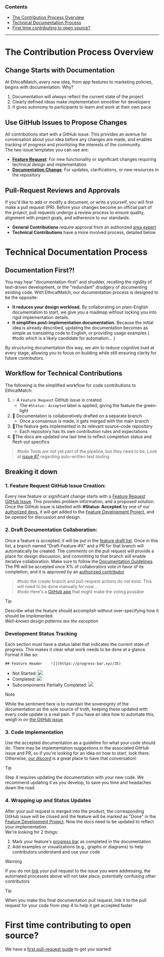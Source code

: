### Contents
- [The Contribution Process Overview](#the-contribution-process-overview)
- [Technical Documentation Process](#technical-documentation-process)
- [First time contributing to open source?](#first-time-contributing-to-open-source)

---
# The Contribution Process Overview
## Change Starts with Documentation
At EthicalMatch, every new idea, from app features to marketing policies, begins with documentation. Why?
1. Documentation will *always* reflect the current state of the project
1. Clearly defined ideas make implementation smoother for developers
1. It gives autonomy to participants to learn and work at their own pace

## Use GitHub Issues to Propose Changes
All contributions start with a GitHub issue. This provides an avenue for conversation about your idea before any changes are made, and enables tracking of progress and prioritizing the interests of the community.  
The two issue templates you can use are:
- **[Feature Request](https://GitHub.com/Ethical-Commons-Project/EthicalMatch-docs/issues/new?assignees=&labels=feature&projects=&template=feature_request.md&title=)**: For new functionality or significant changes requiring technical design and implementation
- **[Documentation Change](https://GitHub.com/Ethical-Commons-Project/EthicalMatch-docs/issues/new?assignees=&labels=enhancement&projects=&template=documentation-change.md&title=)**: For updates, clarifications, or new resources in the repository

## Pull-Request Reviews and Approvals
If you'd like to add or modify a document, or write a yourself, you will first make a pull request (PR). Before your changes become an official part of the project, pull requests undergo a review process to ensure quality, alignment with project goals, and adherence to our standards.
- **General Contributions** require approval from an authorized [area expert](https://GitHub.com/Ethical-Commons-Project/EthicalMatch-docs/issues/8)
- **Technical Contributions** have a more involved process, detailed below

# Technical Documentation Process
## Documentation First?!
You may hear "documentation-first" and shudder, recalling the rigidity of test-driven development, or the "redundant" drudgery of documenting existing code. With EthicalMatch, our documentation process is designed to be the opposite:  
- **It reduces your design workload.** By collaborating on plain-English documentation to start, we give you a roadmap without locking you into rigid implementation details.
- **It simplifies post-implementation documentation.** Because the initial idea is already described, updating the documentation becomes as simple as translating code to English, or providing usage examples ( #todo which is a likely candidate for automation… )

By structuring documentation this way, we aim to reduce cognitive load at every stage, allowing you to focus on building while still ensuring clarity for future contributors.

## Workflow for Technical Contributions
The following is the simplified workflow for code contributions to EthicalMatch:
1. 💡 A `Feature Request` GitHub issue is created
	- The `#Status: Accepted` label is applied, giving the feature the green-light
1. 📝 Documentation is collaboratively drafted on a separate branch
	- Once a consensus is made, it gets merged with the main branch
1. 🚀The feature gets implemented in its relevant source-code repository
	- Each repository has its own contribution rules and expectations
1. 💯The docs are updated one last time to reflect completion status and flesh out specifics
> #todo Tests are not yet part of the pipeline, but they need to be. Look at [issue #7](https://GitHub.com/Ethical-Commons-Project/EthicalMatch-docs/issues/7) regarding auto-written test tooling
## Breaking it down
### 1. Feature Request GitHub Issue Creation:
Every new feature or significant change starts with a [Feature Request GitHub Issue](https://GitHub.com/Ethical-Commons-Project/EthicalMatch-docs/issues/new?assignees=&labels=feature&projects=&template=feature_request.md&title=). This provides problem information, and a proposed solution. Once the GitHub issue is labelled with **\#Status: Accepted** by one of our [authorized devs](https://GitHub.com/Ethical-Commons-Project/EthicalMatch-docs/issues/8), it will get added to the [Feature Development Project](https://GitHub.com/orgs/Ethical-Commons-Project/projects/2), and be opened for discussion and design.
### 2. Draft Documentation Collaboration:
Once a feature is accepted, it will be put in the [feature draft list](https://GitHub.com/orgs/Ethical-Commons-Project/projects/2/views/5?filterQuery=status%3A%22drafting%22). Once in this list, a branch named "Draft-Feature-#X" and a PR for that branch will automatically be created. The comments on the pull request will provide a place for design discussion, and committing to that branch will enable iterative collaboration. Make sure to follow the [Documentation Guidelines](Documentation%20Guidelines.md).  
The PR will be accepted once X% of collaborators vote in favor of its completion, and it is approved by an [authorized contributor](https://GitHub.com/Ethical-Commons-Project/EthicalMatch-docs/issues/8)
> #todo the create branch and pull-request actions do not exist. This will need to be done manually for now…  
> #todo Here's a [GitHub app](https://GitHub.com/cncf/gitvote) that might make the voting possible

> [!Tip]
> Describe what the feature should accomplish without over-specifying how it should be implemented.  
> *Well-known design patterns are the exception* 
### Development Status Tracking
Each section must have a status label that indicates the current state of progress. This makes it clear what work needs to be done at a glance. Format it like so:  
```
## Feature Header    ![](https://progress-bar.xyz/35)
```
- Not Started: ![](https://progress-bar.xyz/0)
- Completed: ![](https://progress-bar.xyz/100)
- Subcomponents Partially Completed: ![](https://progress-bar.xyz/35)


> [!Note]
> While the sentiment here is to maintain the sovereignty of the documentation as the sole source of truth, keeping these updated with every code update is a real pain. If you have an idea how to automate this, weigh in on [the GitHub issue](https://GitHub.com/EthanGunter/EthicalMatch-docs/issues/2)
### 3. Code Implementation
Use the accepted documentation as a guideline for what your code should do. There may be implementation suggestions in the associated GitHub issue and PR, so if you're looking for an idea on how to start, look there. Otherwise, [our discord](https://discord.gg/P7qfVuqMXz) is a great place to have that conversation!  

  > [!Tip]
  > Step 4 requires updating the documentation with your new code. We recommend updating it as you develop, to save you time and headaches down the road.
### 4. Wrapping up and Status Updates
After your pull request is merged into the product, the corresponding GitHub issue will be closed and the feature will be marked as "Done" in the [Feature Development Project](https://GitHub.com/orgs/Ethical-Commons-Project/projects/2/views/1?query=sort%3Aupdated-desc+is%3Aopen). Now the docs need to be updated to reflect your implementation.  
We're looking for 2 things:
1. Mark your feature's [progress bar](#Development%20Status%20Tracking) as completed in the documentation
1. Add examples or visualizations (e.g., graphs or diagrams) to help contributors understand and use your code

> [!Warning]
> If you do not [link](https://docs.GitHub.com/en/issues/tracking-your-work-with-issues/using-issues/linking-a-pull-request-to-an-issue) your pull request to the issue you were addressing, the automated processes above will not take place, potentially confusing other contributors 

> [!Tip]
> When you make this final documentation pull request, link it to the pull request for your code from step 4 to help it get accepted faster

# First time contributing to open source?
We have a [first pull-request guide](Join%20the%20Team!/Your%20first%20pull%20request.md) to get you started!
